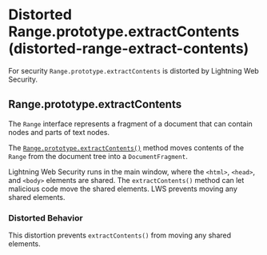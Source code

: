 # Distorted Range.prototype.extractContents (distorted-range-extract-contents)

For security `Range.prototype.extractContents` is distorted by Lightning Web Security.

<!-- START generated embed: @locker/distortion/src/Range/docs/extractContents-value.md -->
## Range.prototype.extractContents

The `Range` interface represents a fragment of a document that can contain nodes and parts of text nodes.

The [`Range.prototype.extractContents()`](https://developer.mozilla.org/en-US/docs/Web/API/Range/extractContents) method moves contents of the `Range` from the document tree into a `DocumentFragment`.

Lightning Web Security runs in the main window, where the `<html>`, `<head>`, and `<body>` elements are shared. The `extractContents()` method can let malicious code move the shared elements. LWS prevents moving any shared elements.

### Distorted Behavior

This distortion prevents `extractContents()` from moving any shared elements.
<!-- END generated embed, please keep comment -->
